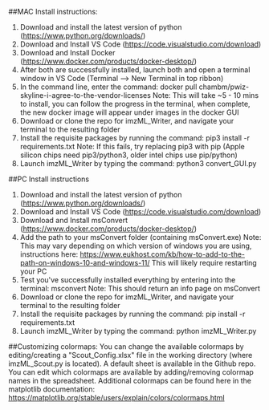 ##MAC Install instructions:
1. Download and install the latest version of python (https://www.python.org/downloads/)
2. Download and Install VS Code (https://code.visualstudio.com/download)
3. Download and Install Docker (https://www.docker.com/products/docker-desktop/)
4. After both are successfully installed, launch both and open a terminal window in VS Code (Terminal --> New Terminal in top ribbon)
5. In the command line, enter the command:
docker pull chambm/pwiz-skyline-i-agree-to-the-vendor-licenses
Note: This will take ~5 - 10 mins to install, you can follow the progress in the terminal, when complete, the new docker image will appear under images in the docker GUI
6. Download or clone the repo for imzML_Writer, and navigate your terminal to the resulting folder
7. Install the requisite packages by running the command:
pip3 install -r requirements.txt
Note: If this fails, try replacing pip3 with pip (Apple silicon chips need pip3/python3, older intel chips use pip/python)
8. Launch imzML_Writer by typing the command:
python3 convert_GUI.py


##PC Install instructions
1. Download and install the latest version of python (https://www.python.org/downloads/)
2. Download and Install VS Code (https://code.visualstudio.com/download)
3. Download and Install msConvert (https://www.docker.com/products/docker-desktop/)
4. Add the path to your msConvert folder (containing msConvert.exe)
Note: This may vary depending on which version of windows you are using, instructions here:
https://www.eukhost.com/kb/how-to-add-to-the-path-on-windows-10-and-windows-11/
This will likely require restarting your PC
5. Test you've successfully installed everything by entering into the terminal:
msconvert
Note: This should return an info page on msConvert
6. Download or clone the repo for imzML_Writer, and navigate your terminal to the resulting folder
7. Install the requisite packages by running the command:
pip install -r requirements.txt
8. Launch imzML_Writer by typing the command:
python imzML_Writer.py



##Customizing colormaps:
You can change the available colormaps by editing/creating a "Scout_Config.xlsx" file in the working directory (where imzML_Scout.py is located). A default sheet is available in the Github repo. You can edit which colormaps are available by adding/removing colormap names in the spreadsheet. Additional colormaps can be found here in the matplotlib documentation:
https://matplotlib.org/stable/users/explain/colors/colormaps.html
